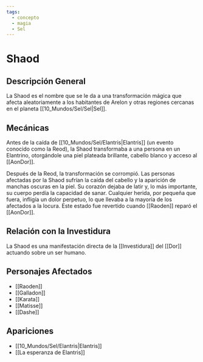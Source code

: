 ```yaml
---
tags:
  - concepto
  - magia
  - Sel
---
```


# Shaod

## Descripción General
La Shaod es el nombre que se le da a una transformación mágica que afecta aleatoriamente a los habitantes de Arelon y otras regiones cercanas en el planeta [[10_Mundos/Sel/Sel|Sel]].

## Mecánicas
Antes de la caída de [[10_Mundos/Sel/Elantris|Elantris]] (un evento conocido como la Reod), la Shaod transformaba a una persona en un Elantrino, otorgándole una piel plateada brillante, cabello blanco y acceso al [[AonDor]].

Después de la Reod, la transformación se corrompió. Las personas afectadas por la Shaod sufrían la caída del cabello y la aparición de manchas oscuras en la piel. Su corazón dejaba de latir y, lo más importante, su cuerpo perdía la capacidad de sanar. Cualquier herida, por pequeña que fuera, infligía un dolor perpetuo, lo que llevaba a la mayoría de los afectados a la locura. Este estado fue revertido cuando [[Raoden]] reparó el [[AonDor]].

## Relación con la Investidura
La Shaod es una manifestación directa de la [[Investidura]] del [[Dor]] actuando sobre un ser humano.

## Personajes Afectados
* [[Raoden]]
* [[Galladon]]
* [[Karata]]
* [[Matisse]]
* [[Dashe]]

## Apariciones
* [[10_Mundos/Sel/Elantris|Elantris]]
* [[La esperanza de Elantris]]
